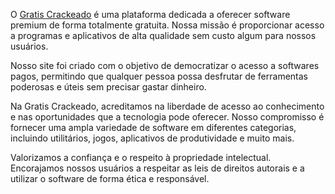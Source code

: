 O [Gratis Crackeado](https://gratiscrackeado.com/) é uma plataforma dedicada a oferecer software premium de forma totalmente gratuita. Nossa missão é proporcionar acesso a programas e aplicativos de alta qualidade sem custo algum para nossos usuários.

Nosso site foi criado com o objetivo de democratizar o acesso a softwares pagos, permitindo que qualquer pessoa possa desfrutar de ferramentas poderosas e úteis sem precisar gastar dinheiro.

Na Gratis Crackeado, acreditamos na liberdade de acesso ao conhecimento e nas oportunidades que a tecnologia pode oferecer. Nosso compromisso é fornecer uma ampla variedade de software em diferentes categorias, incluindo utilitários, jogos, aplicativos de produtividade e muito mais.

Valorizamos a confiança e o respeito à propriedade intelectual. Encorajamos nossos usuários a respeitar as leis de direitos autorais e a utilizar o software de forma ética e responsável.
